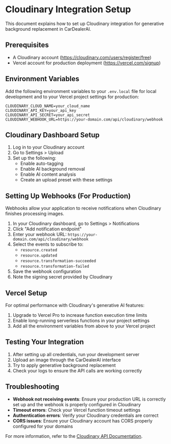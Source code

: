 # Cloudinary Integration Setup

This document explains how to set up Cloudinary integration for generative background replacement in CarDealerAI.

## Prerequisites

- A Cloudinary account (https://cloudinary.com/users/register/free)
- Vercel account for production deployment (https://vercel.com/signup)

## Environment Variables

Add the following environment variables to your `.env.local` file for local development and to your Vercel project settings for production:

```
CLOUDINARY_CLOUD_NAME=your_cloud_name
CLOUDINARY_API_KEY=your_api_key
CLOUDINARY_API_SECRET=your_api_secret
CLOUDINARY_WEBHOOK_URL=https://your-domain.com/api/cloudinary/webhook
```

## Cloudinary Dashboard Setup

1. Log in to your Cloudinary account
2. Go to Settings > Upload
3. Set up the following:
   - Enable auto-tagging
   - Enable AI background removal
   - Enable AI content analysis
   - Create an upload preset with these settings

## Setting Up Webhooks (For Production)

Webhooks allow your application to receive notifications when Cloudinary finishes processing images.

1. In your Cloudinary dashboard, go to Settings > Notifications
2. Click "Add notification endpoint"
3. Enter your webhook URL: `https://your-domain.com/api/cloudinary/webhook`
4. Select the events to subscribe to:
   - `resource.created`
   - `resource.updated`
   - `resource.transformation-succeeded`
   - `resource.transformation-failed`
5. Save the webhook configuration
6. Note the signing secret provided by Cloudinary

## Vercel Setup

For optimal performance with Cloudinary's generative AI features:

1. Upgrade to Vercel Pro to increase function execution time limits
2. Enable long-running serverless functions in your project settings
3. Add all the environment variables from above to your Vercel project

## Testing Your Integration

1. After setting up all credentials, run your development server
2. Upload an image through the CarDealerAI interface
3. Try to apply generative background replacement
4. Check your logs to ensure the API calls are working correctly

## Troubleshooting

- **Webhook not receiving events**: Ensure your production URL is correctly set up and the webhook is properly configured in Cloudinary
- **Timeout errors**: Check your Vercel function timeout settings
- **Authentication errors**: Verify your Cloudinary credentials are correct
- **CORS issues**: Ensure your Cloudinary account has CORS properly configured for your domains

For more information, refer to the [Cloudinary API Documentation](https://cloudinary.com/documentation/image_transformations). 
